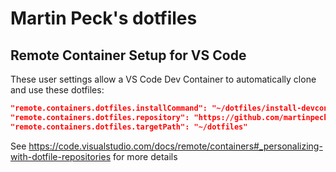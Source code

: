 # Martin Peck's dotfiles

## Remote Container Setup for VS Code

These user settings allow a VS Code Dev Container to automatically clone and use these dotfiles:

``` json
"remote.containers.dotfiles.installCommand": "~/dotfiles/install-devcontainer.sh",
"remote.containers.dotfiles.repository": "https://github.com/martinpeck/dotfiles",    
"remote.containers.dotfiles.targetPath": "~/dotfiles"
```

See <https://code.visualstudio.com/docs/remote/containers#_personalizing-with-dotfile-repositories> for more details
